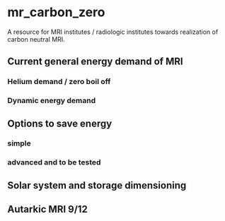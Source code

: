 # mr_carbon_zero
A resource for MRI institutes / radiologic institutes towards realization of carbon neutral MRI.

## Current general energy demand of MRI

### Helium demand / zero boil off

### Dynamic energy demand 

## Options to save energy

### simple

### advanced and to be tested

## Solar system and storage dimensioning

## Autarkic MRI 9/12









